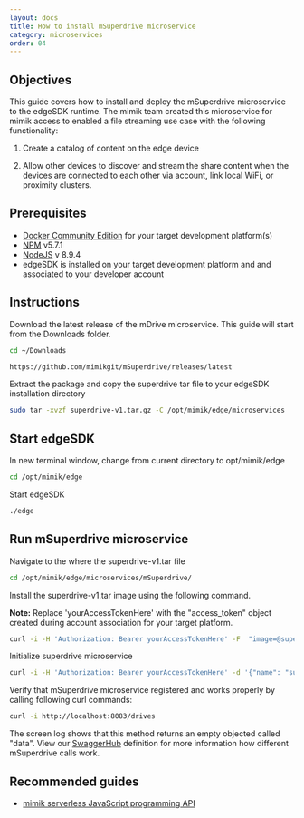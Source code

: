 ```yaml
---
layout: docs
title: How to install mSuperdrive microservice
category: microservices
order: 04
---
```


## Objectives

This guide covers how to install and deploy the mSuperdrive microservice to the edgeSDK runtime. The mimik team created this microservice for mimik access to enabled a file streaming use case with the following functionality:

1. Create a catalog of content on the edge device

2. Allow other devices to discover and stream the share content when the devices are connected to each other via account, link local WiFi, or proximity clusters.

## Prerequisites

- [Docker Community Edition](https://www.docker.com/community-edition#/download) for your target development platform(s)
- [NPM](https://www.npmjs.com/) v5.7.1
- [NodeJS](https://nodejs.org) v 8.9.4
- edgeSDK is installed on your target development platform and and associated to your developer account

## Instructions

Download the latest release of the mDrive microservice. This guide will start from the Downloads folder.

```bash 
cd ~/Downloads 
```

```bash 
https://github.com/mimikgit/mSuperdrive/releases/latest
```

Extract the package and copy the superdrive tar file to your edgeSDK installation directory

```bash 
sudo tar -xvzf superdrive-v1.tar.gz -C /opt/mimik/edge/microservices
```

## Start edgeSDK

In new terminal window, change from current directory to opt/mimik/edge

```bash 
cd /opt/mimik/edge
```

Start edgeSDK

```bash 
./edge
```

## Run mSuperdrive microservice

Navigate to the where the superdrive-v1.tar file

```bash 
cd /opt/mimik/edge/microservices/mSuperdrive/
```

Install the superdrive-v1.tar image using the following command.

**Note:** Replace 'yourAccessTokenHere' with the "access_token" object created during account association for your target platform.

```bash 
curl -i -H 'Authorization: Bearer yourAccessTokenHere' -F  "image=@superdrive-v1.tar" http://localhost:8083/mcm/v1/images
```

Initialize superdrive microservice

```bash 
curl -i -H 'Authorization: Bearer yourAccessTokenHere' -d '{"name": "superdrive-v1", "image": "superdrive-v1", "env": {"superdrive": "http://127.0.0.1:8083/superdrive/v1","MCM.BASE_API_PATH": "/superdrive/v1", "MCM.WEBSOCKET_SUPPORT": "false", "MFD": "https://mfd.mimik360.com/mFD/v1", "MPO": "https://mpo.mimik360.com/mPO/v1", "uMDS": "http://127.0.0.1:8083/mds/v1"} }' http://localhost:8083/mcm/v1/containers
```

Verify that mSuperdrive microservice registered and works properly by calling following curl commands:

```bash 
curl -i http://localhost:8083/drives
```

The screen log shows that this method returns an empty objected called "data". View our [SwaggerHub](https://app.swaggerhub.com/apis/mimik/mSuperdrive) definition for more information how different mSuperdrive calls work.

## Recommended guides

- [mimik serverless JavaScript programming API](/docs/1.2.0/resources/how-to-use-mimik-serverless-javascript-programming-api.html)
